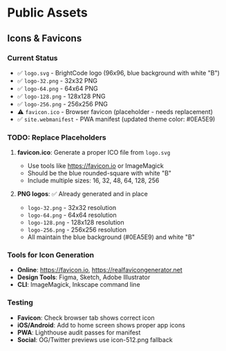 # Public Assets

## Icons & Favicons

### Current Status
- ✅ `logo.svg` - BrightCode logo (96x96, blue background with white "B")
- ✅ `logo-32.png` - 32x32 PNG
- ✅ `logo-64.png` - 64x64 PNG
- ✅ `logo-128.png` - 128x128 PNG
- ✅ `logo-256.png` - 256x256 PNG
- ⚠️ `favicon.ico` - Browser favicon (placeholder - needs replacement)
- ✅ `site.webmanifest` - PWA manifest (updated theme color: #0EA5E9)

### TODO: Replace Placeholders
1. **favicon.ico**: Generate a proper ICO file from `logo.svg`
   - Use tools like https://favicon.io or ImageMagick
   - Should be the blue rounded-square with white "B"
   - Include multiple sizes: 16, 32, 48, 64, 128, 256
   
2. **PNG logos**: ✅ Already generated and in place
   - `logo-32.png` - 32x32 resolution
   - `logo-64.png` - 64x64 resolution  
   - `logo-128.png` - 128x128 resolution
   - `logo-256.png` - 256x256 resolution
   - All maintain the blue background (#0EA5E9) and white "B"

### Tools for Icon Generation
- **Online**: https://favicon.io, https://realfavicongenerator.net
- **Design Tools**: Figma, Sketch, Adobe Illustrator
- **CLI**: ImageMagick, Inkscape command line

### Testing
- **Favicon**: Check browser tab shows correct icon
- **iOS/Android**: Add to home screen shows proper app icons
- **PWA**: Lighthouse audit passes for manifest
- **Social**: OG/Twitter previews use icon-512.png fallback 